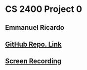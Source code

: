 # CS 2400 Project 0 

## Emmanuel Ricardo


## [GitHub Repo. Link](https://github.com/RiceWidBeans/Project_0.git)

## [Screen Recording](https://screenrec.com/share/i9LpStgah0)
